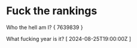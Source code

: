 # Fuck the rankings

Who the hell am I?
{ 7639839 }

What fucking year is it?
[ 2024-08-25T19:00:00Z ]
